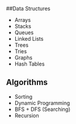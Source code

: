 ##Data Structures
* Arrays
* Stacks
* Queues
* Linked Lists
* Trees
* Tries
* Graphs
* Hash Tables

## Algorithms
* Sorting
* Dynamic Programming
* BFS + DFS (Searching)
* Recursion
